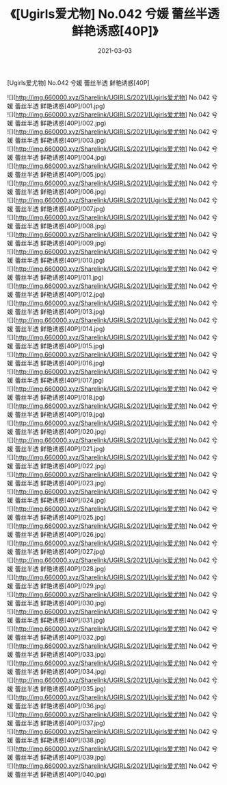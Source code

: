 ﻿---
layout: post
title:  《[Ugirls爱尤物] No.042 兮媛 蕾丝半透 鲜艳诱惑[40P]》
date:   2021-03-03
img: http://img.660000.xyz/Sharelink/UGIRLS/2021/[Ugirls爱尤物] No.042 兮媛 蕾丝半透 鲜艳诱惑[40P]/000.jpg
categories: [美女, 清纯, 唯美]
---

[Ugirls爱尤物] No.042 兮媛 蕾丝半透 鲜艳诱惑[40P]

  ![](http://img.660000.xyz/Sharelink/UGIRLS/2021/[Ugirls爱尤物] No.042 兮媛 蕾丝半透 鲜艳诱惑[40P]/001.jpg) <br> ![](http://img.660000.xyz/Sharelink/UGIRLS/2021/[Ugirls爱尤物] No.042 兮媛 蕾丝半透 鲜艳诱惑[40P]/002.jpg) <br> ![](http://img.660000.xyz/Sharelink/UGIRLS/2021/[Ugirls爱尤物] No.042 兮媛 蕾丝半透 鲜艳诱惑[40P]/003.jpg) <br> ![](http://img.660000.xyz/Sharelink/UGIRLS/2021/[Ugirls爱尤物] No.042 兮媛 蕾丝半透 鲜艳诱惑[40P]/004.jpg) <br> ![](http://img.660000.xyz/Sharelink/UGIRLS/2021/[Ugirls爱尤物] No.042 兮媛 蕾丝半透 鲜艳诱惑[40P]/005.jpg) <br> ![](http://img.660000.xyz/Sharelink/UGIRLS/2021/[Ugirls爱尤物] No.042 兮媛 蕾丝半透 鲜艳诱惑[40P]/006.jpg) <br> ![](http://img.660000.xyz/Sharelink/UGIRLS/2021/[Ugirls爱尤物] No.042 兮媛 蕾丝半透 鲜艳诱惑[40P]/007.jpg) <br> ![](http://img.660000.xyz/Sharelink/UGIRLS/2021/[Ugirls爱尤物] No.042 兮媛 蕾丝半透 鲜艳诱惑[40P]/008.jpg) <br> ![](http://img.660000.xyz/Sharelink/UGIRLS/2021/[Ugirls爱尤物] No.042 兮媛 蕾丝半透 鲜艳诱惑[40P]/009.jpg) <br> ![](http://img.660000.xyz/Sharelink/UGIRLS/2021/[Ugirls爱尤物] No.042 兮媛 蕾丝半透 鲜艳诱惑[40P]/010.jpg) <br> ![](http://img.660000.xyz/Sharelink/UGIRLS/2021/[Ugirls爱尤物] No.042 兮媛 蕾丝半透 鲜艳诱惑[40P]/011.jpg) <br> ![](http://img.660000.xyz/Sharelink/UGIRLS/2021/[Ugirls爱尤物] No.042 兮媛 蕾丝半透 鲜艳诱惑[40P]/012.jpg) <br> ![](http://img.660000.xyz/Sharelink/UGIRLS/2021/[Ugirls爱尤物] No.042 兮媛 蕾丝半透 鲜艳诱惑[40P]/013.jpg) <br> ![](http://img.660000.xyz/Sharelink/UGIRLS/2021/[Ugirls爱尤物] No.042 兮媛 蕾丝半透 鲜艳诱惑[40P]/014.jpg) <br> ![](http://img.660000.xyz/Sharelink/UGIRLS/2021/[Ugirls爱尤物] No.042 兮媛 蕾丝半透 鲜艳诱惑[40P]/015.jpg) <br> ![](http://img.660000.xyz/Sharelink/UGIRLS/2021/[Ugirls爱尤物] No.042 兮媛 蕾丝半透 鲜艳诱惑[40P]/016.jpg) <br> ![](http://img.660000.xyz/Sharelink/UGIRLS/2021/[Ugirls爱尤物] No.042 兮媛 蕾丝半透 鲜艳诱惑[40P]/017.jpg) <br> ![](http://img.660000.xyz/Sharelink/UGIRLS/2021/[Ugirls爱尤物] No.042 兮媛 蕾丝半透 鲜艳诱惑[40P]/018.jpg) <br> ![](http://img.660000.xyz/Sharelink/UGIRLS/2021/[Ugirls爱尤物] No.042 兮媛 蕾丝半透 鲜艳诱惑[40P]/019.jpg) <br> ![](http://img.660000.xyz/Sharelink/UGIRLS/2021/[Ugirls爱尤物] No.042 兮媛 蕾丝半透 鲜艳诱惑[40P]/020.jpg) <br> ![](http://img.660000.xyz/Sharelink/UGIRLS/2021/[Ugirls爱尤物] No.042 兮媛 蕾丝半透 鲜艳诱惑[40P]/021.jpg) <br> ![](http://img.660000.xyz/Sharelink/UGIRLS/2021/[Ugirls爱尤物] No.042 兮媛 蕾丝半透 鲜艳诱惑[40P]/022.jpg) <br> ![](http://img.660000.xyz/Sharelink/UGIRLS/2021/[Ugirls爱尤物] No.042 兮媛 蕾丝半透 鲜艳诱惑[40P]/023.jpg) <br> ![](http://img.660000.xyz/Sharelink/UGIRLS/2021/[Ugirls爱尤物] No.042 兮媛 蕾丝半透 鲜艳诱惑[40P]/024.jpg) <br> ![](http://img.660000.xyz/Sharelink/UGIRLS/2021/[Ugirls爱尤物] No.042 兮媛 蕾丝半透 鲜艳诱惑[40P]/025.jpg) <br> ![](http://img.660000.xyz/Sharelink/UGIRLS/2021/[Ugirls爱尤物] No.042 兮媛 蕾丝半透 鲜艳诱惑[40P]/026.jpg) <br> ![](http://img.660000.xyz/Sharelink/UGIRLS/2021/[Ugirls爱尤物] No.042 兮媛 蕾丝半透 鲜艳诱惑[40P]/027.jpg) <br> ![](http://img.660000.xyz/Sharelink/UGIRLS/2021/[Ugirls爱尤物] No.042 兮媛 蕾丝半透 鲜艳诱惑[40P]/028.jpg) <br> ![](http://img.660000.xyz/Sharelink/UGIRLS/2021/[Ugirls爱尤物] No.042 兮媛 蕾丝半透 鲜艳诱惑[40P]/029.jpg) <br> ![](http://img.660000.xyz/Sharelink/UGIRLS/2021/[Ugirls爱尤物] No.042 兮媛 蕾丝半透 鲜艳诱惑[40P]/030.jpg) <br> ![](http://img.660000.xyz/Sharelink/UGIRLS/2021/[Ugirls爱尤物] No.042 兮媛 蕾丝半透 鲜艳诱惑[40P]/031.jpg) <br> ![](http://img.660000.xyz/Sharelink/UGIRLS/2021/[Ugirls爱尤物] No.042 兮媛 蕾丝半透 鲜艳诱惑[40P]/032.jpg) <br> ![](http://img.660000.xyz/Sharelink/UGIRLS/2021/[Ugirls爱尤物] No.042 兮媛 蕾丝半透 鲜艳诱惑[40P]/033.jpg) <br> ![](http://img.660000.xyz/Sharelink/UGIRLS/2021/[Ugirls爱尤物] No.042 兮媛 蕾丝半透 鲜艳诱惑[40P]/034.jpg) <br> ![](http://img.660000.xyz/Sharelink/UGIRLS/2021/[Ugirls爱尤物] No.042 兮媛 蕾丝半透 鲜艳诱惑[40P]/035.jpg) <br> ![](http://img.660000.xyz/Sharelink/UGIRLS/2021/[Ugirls爱尤物] No.042 兮媛 蕾丝半透 鲜艳诱惑[40P]/036.jpg) <br> ![](http://img.660000.xyz/Sharelink/UGIRLS/2021/[Ugirls爱尤物] No.042 兮媛 蕾丝半透 鲜艳诱惑[40P]/037.jpg) <br> ![](http://img.660000.xyz/Sharelink/UGIRLS/2021/[Ugirls爱尤物] No.042 兮媛 蕾丝半透 鲜艳诱惑[40P]/038.jpg) <br> ![](http://img.660000.xyz/Sharelink/UGIRLS/2021/[Ugirls爱尤物] No.042 兮媛 蕾丝半透 鲜艳诱惑[40P]/039.jpg) <br> ![](http://img.660000.xyz/Sharelink/UGIRLS/2021/[Ugirls爱尤物] No.042 兮媛 蕾丝半透 鲜艳诱惑[40P]/040.jpg) <br>